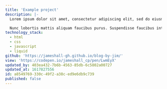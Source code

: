 ```yaml
---
title: 'Example project'
description: |-
  Lorem ipsum dolor sit amet, consectetur adipiscing elit, sed do eiusmod tempor incididunt ut labore et dolore magna aliqua. Felis eget velit aliquet sagittis id consectetur. Amet consectetur adipiscing elit duis tristique sollicitudin nibh sit amet. Posuere ac ut consequat semper viverra nam libero. Purus viverra accumsan in nisl nisi. 

  Nunc lobortis mattis aliquam faucibus purus. Suspendisse faucibus interdum posuere lorem ipsum. Morbi leo urna molestie at elementum. Mauris sit amet massa vitae tortor condimentum lacinia. Elementum curabitur vitae nunc sed. Pulvinar neque laoreet suspendisse interdum consectetur libero id. Lacus sed turpis tincidunt id aliquet risus.
technology_stack:
  - html
  - css
  - javascript
  - liquid
github: 'https://jameshall-gh.github.io/blog-by-jim/'
view: 'https://codepen.io/jameshall_cp/pen/LwmEyX'
updated_by: 403ea432-7b6b-4563-85db-6c5802a00727
updated_at: 1617827556
id: a8549769-330c-49f2-a38c-ed9e6db9c739
published: false
---
```

